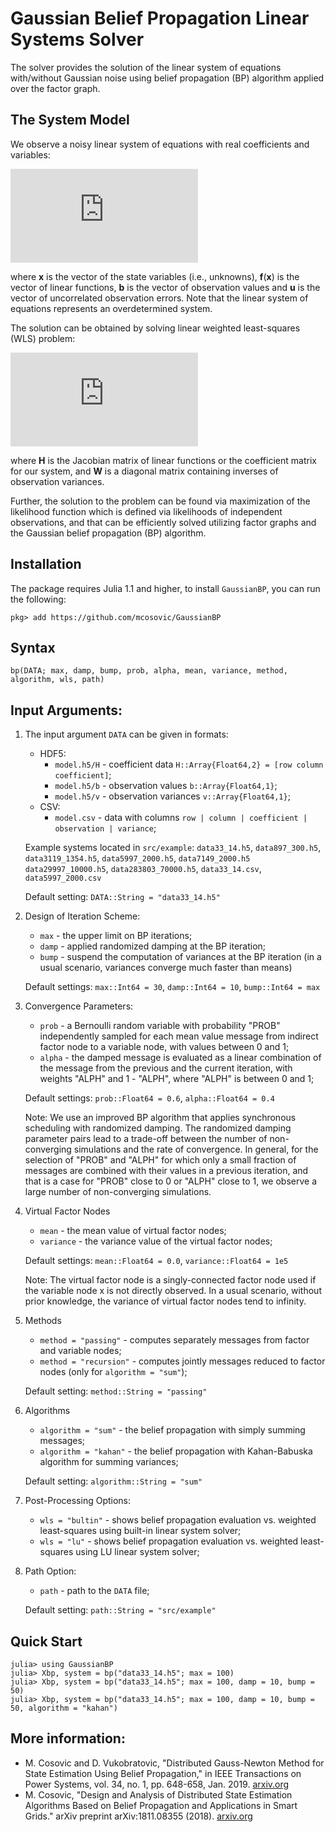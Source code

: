 # Gaussian Belief Propagation Linear Systems Solver
The solver provides the solution of the linear system of equations with/without Gaussian noise using belief propagation (BP) algorithm applied over the factor graph.

## The System Model
We observe a noisy linear system of equations with real coefficients and variables:

![equation](https://latex.codecogs.com/gif.latex?%5Ctextbf%7Bb%7D%20%3D%20%5Ctextbf%7Bf%7D%28%5Ctextbf%7Bx%7D%29%20&plus;%20%5Ctextbf%7Bu%7D)

where **x** is the vector of the state variables (i.e., unknowns), **f**(**x**) is the vector of linear functions, **b** is the vector of observation values and **u** is the vector of uncorrelated observation errors. Note that the linear system of equations represents an overdetermined system.

The solution can be obtained by solving linear weighted least-squares (WLS) problem:

![wls](https://latex.codecogs.com/gif.latex?%28%5Cmathbf%7BH%7D%5ET%5Cmathbf%7BW%7D%5Cmathbf%7BH%7D%29%5Cmathbf%7Bx%7D%20%3D%20%5Cmathbf%7BH%7D%5ET%20%5Cmathbf%7BW%7D%5Cmathbf%7Bb%7D)

where **H** is the Jacobian matrix of linear functions or the coefficient  matrix for our system, and **W** is a diagonal matrix containing inverses of observation variances.

Further, the solution to the problem can be found via maximization of the likelihood function which is defined via likelihoods of independent observations, and that can be efficiently solved utilizing factor graphs and the Gaussian belief propagation (BP) algorithm.

## Installation
The package requires Julia 1.1 and higher, to install `GaussianBP`, you can run the following:
```
pkg> add https://github.com/mcosovic/GaussianBP
```

## Syntax
```
bp(DATA; max, damp, bump, prob, alpha, mean, variance, method, algorithm, wls, path)
```

## Input Arguments:
1. The input argument `DATA` can be given in formats:
    - HDF5:
      - `model.h5/H` - coefficient data `H::Array{Float64,2} = [row column coefficient]`;
      - `model.h5/b` - observation values `b::Array{Float64,1}`;
      - `model.h5/v` - observation variances `v::Array{Float64,1}`;
    - CSV:
      - `model.csv` - data with columns `row | column | coefficient | observation | variance`;

    Example systems located in `src/example`: `data33_14.h5`, `data897_300.h5`, `data3119_1354.h5`, `data5997_2000.h5`, `data7149_2000.h5` `data29997_10000.h5`, `data283803_70000.h5`, `data33_14.csv`, `data5997_2000.csv`

    Default setting: `DATA::String = "data33_14.h5"`

2. Design of Iteration Scheme:
    - `max` - the upper limit on BP iterations;
    - `damp` - applied randomized damping at the BP iteration;
    - `bump` - suspend the computation of variances at the BP iteration (in a usual scenario, variances converge much faster than means)

    Default settings: `max::Int64 = 30`, `damp::Int64 = 10`, `bump::Int64 = max`

3. Convergence Parameters:
    - `prob` - a Bernoulli random variable with probability "PROB" independently sampled for each mean value message from indirect factor node to a variable node, with values between 0 and 1;
    - `alpha` - the damped message is evaluated as a linear combination of the message from the previous and the current iteration, with weights "ALPH" and 1 - "ALPH", where "ALPH" is between 0 and 1;

    Default settings: `prob::Float64 = 0.6`, `alpha::Float64 = 0.4`

    Note: We use an improved BP algorithm that applies synchronous scheduling  with randomized damping. The randomized damping parameter pairs lead to a trade-off between the number of non-converging simulations and the rate of convergence. In general, for the selection of "PROB" and "ALPH" for which only a small fraction of messages are combined with their values in a previous iteration, and that is a case for "PROB" close to 0 or "ALPH" close to 1, we observe a large number of non-converging simulations.

4. Virtual Factor Nodes
    - `mean` - the mean value of virtual factor nodes;
    - `variance` - the variance value of the virtual factor nodes;

    Default settings: `mean::Float64 = 0.0`, `variance::Float64 = 1e5`

    Note: The virtual factor node is a singly-connected factor node used if the variable node x is not directly observed. In a usual scenario, without prior knowledge, the variance of virtual factor nodes tend to infinity.

5. Methods
    - `method = "passing"` - computes separately messages from factor and variable nodes;
    - `method = "recursion"` - computes jointly messages reduced to factor nodes (only for `algorithm = "sum"`);

    Default setting: `method::String = "passing"`

6. Algorithms
    - `algorithm = "sum"` - the belief propagation with simply summing messages;
    - `algorithm = "kahan"` - the belief propagation with Kahan-Babuska algorithm for summing variances;

    Default setting: `algorithm::String = "sum"`

7. Post-Processing Options:
    - `wls = "bultin"` - shows belief propagation evaluation vs. weighted least-squares using built-in linear system solver;
    - `wls = "lu"` - shows belief propagation evaluation vs. weighted least-squares using LU linear system solver;

8. Path Option:
    - `path` - path to the `DATA` file;

    Default setting: `path::String = "src/example"`


## Quick Start
```
julia> using GaussianBP
julia> Xbp, system = bp("data33_14.h5"; max = 100)
julia> Xbp, system = bp("data33_14.h5"; max = 100, damp = 10, bump = 50)
julia> Xbp, system = bp("data33_14.h5"; max = 100, damp = 10, bump = 50, algorithm = "kahan")
```

## More information:
- M. Cosovic and D. Vukobratovic, "Distributed Gauss-Newton Method for State Estimation Using Belief Propagation," in IEEE Transactions on  Power Systems, vol. 34, no. 1, pp. 648-658, Jan. 2019. [arxiv.org](https://arxiv.org/pdf/1702.05781.pdf)
- M. Cosovic, "Design and Analysis of Distributed State Estimation Algorithms Based on Belief Propagation and Applications in Smart Grids." arXiv preprint arXiv:1811.08355 (2018). [arxiv.org](https://arxiv.org/pdf/1811.08355.pdf)
